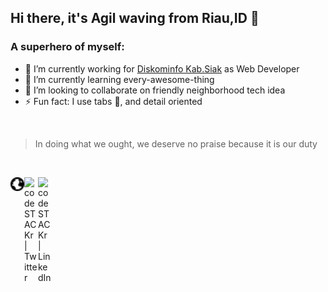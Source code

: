 ## Hi there, it's Agil waving from Riau,ID 👋

### A superhero of myself:
- 🔭 I’m currently working for [Diskominfo Kab.Siak][infokom] as Web Developer
- 🌱 I’m currently learning every-awesome-thing
- 👯 I’m looking to collaborate on friendly neighborhood tech idea
- ⚡ Fun fact: I use tabs :slightly_smiling_face:, and detail oriented
<!-- - 🤔 -->
<!-- - 💬 -->
<!-- - 📫 -->
<!-- - 😄 -->
<br />

> In doing what we ought, we deserve no praise because it is our duty

<br />

<!-- <img align="left" alt="far1023's Github Stats" src="https://github-readme-stats.vercel.app/api?username=far1023&show_icons=true&hide_border=true" /> -->

[<img align="left" alt="profile.io" width="22px" src="https://raw.githubusercontent.com/iconic/open-iconic/master/svg/globe.svg" />][profile]
[<img align="left" alt="codeSTACKr | Twitter" width="22px" src="https://cdn.jsdelivr.net/npm/simple-icons@v3/icons/twitter.svg" />][twitter]
[<img align="left" alt="codeSTACKr | LinkedIn" width="22px" src="https://cdn.jsdelivr.net/npm/simple-icons@v3/icons/linkedin.svg" />][linkedin]

[infokom]: http://sipasti.siakkab.go.id/
[profile]: https://far1023.github.io
[twitter]: https://twitter.com/fuadagil
[linkedin]: https://linkedin.com/in/fuadagilr
